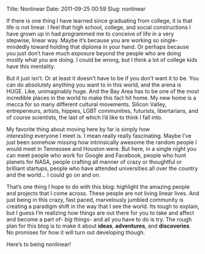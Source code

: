Title: Nonlinear
Date: 2011-09-25 00:59
Slug: nonlinear

If there is one thing I have learned since graduating from college, it is that life is not linear. I feel that high school, college, and social constructions I have grown up in had programmed me to conceive of life in a very stepwise, linear way. Maybe it’s because you are working so single-mindedly toward holding that diploma in your hand. Or perhaps because you just don’t have much exposure beyond the people who are doing mostly what you are doing. I could be wrong, but I think a lot of college kids have this mentality.

But it just isn’t. Or at least it doesn’t have to be if you don’t want it to be. You can do absolutely anything you want to in this world, and the arena is HUGE. Like, unimaginably huge. And the Bay Area has to be one of the most incredible places in the world to make this fact hit home. My new home is a mecca for so many different cultural movements. Silicon Valley, entrepeneurs, artists, hippies, LGBT communities, futurists, libertarians, and of course scientists, the last of which I’d like to think I fall into.

My favorite thing about moving here by far is simply how *interesting* everyone I meet is. I mean really really fascinating. Maybe I’ve just been somehow missing how intrinsically awesome the random people I would meet in Tennessee and Houston were. But here, in a single night you can meet people who work for Google and Facebook, people who hunt planets for NASA, people crafting all manner of crazy or thoughtful or brilliant startups, people who have attended universities all over the country and the world… I could go on and on. 

That’s one thing I hope to do with this blog: highlight the amazing people and projects that I come across. These people are not living linear lives. And just being in this crazy, fast paced, marvelously jumbled community is creating a paradigm shift in the way that I see the world. Its tough to explain, but I guess I’m realizing how things are out there for you to take and affect and become a part of- *big* things- and all you have to do is try. The rough plan for this blog is to make it about **ideas**, **adventures**, and **discoveries**. No promises for how it will turn out developing though.

Here’s to being nonlinear!